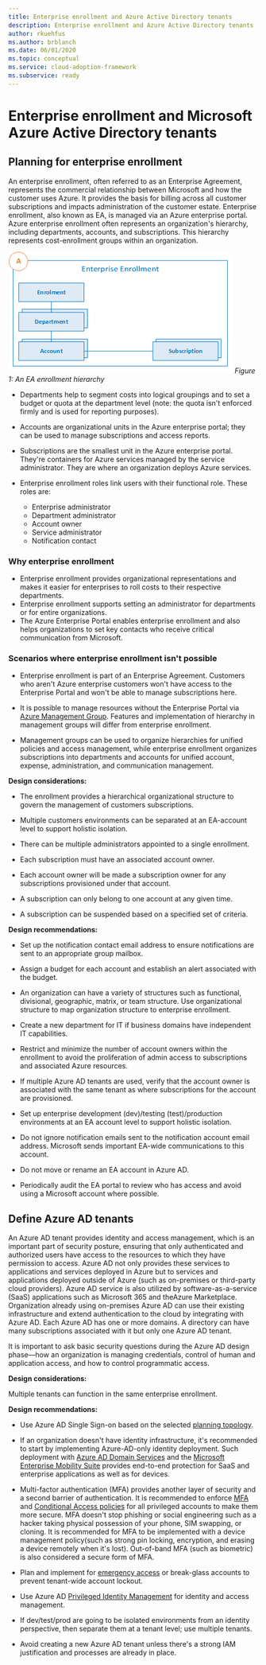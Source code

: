 ```yaml
---
title: Enterprise enrollment and Azure Active Directory tenants
description: Enterprise enrollment and Azure Active Directory tenants
author: rkuehfus
ms.author: brblanch
ms.date: 06/01/2020
ms.topic: conceptual
ms.service: cloud-adoption-framework
ms.subservice: ready
---
```


# Enterprise enrollment and Microsoft Azure Active Directory tenants

## Planning for enterprise enrollment

An enterprise enrollment, often referred to as an Enterprise Agreement, represents the commercial relationship between Microsoft and how the customer uses Azure. It provides the basis for billing across all customer subscriptions and impacts administration of the customer estate. Enterprise enrollment, also known as EA, is managed via an Azure enterprise portal. Azure enterprise enrollment often represents an organization's hierarchy, including departments, accounts, and subscriptions. This hierarchy represents cost-enrollment groups within an organization.

![Azure EA hierarchies](./media/ea.png)
_Figure 1: An EA enrollment hierarchy_

- Departments help to segment costs into logical groupings and to set a budget or quota at the department level (note: the quota isn't enforced firmly and is used for reporting purposes).

- Accounts are organizational units in the Azure enterprise portal; they can be used to manage subscriptions and access reports.

- Subscriptions are the smallest unit in the Azure enterprise portal. They're containers for Azure services managed by the service administrator. They are where an organization deploys Azure services.

- Enterprise enrollment roles link users with their functional role. These roles are:
  - Enterprise administrator
  - Department administrator
  - Account owner
  - Service administrator
  - Notification contact

### Why enterprise enrollment

- Enterprise enrollment provides organizational representations and makes it easier for enterprises to roll costs to their respective departments.
- Enterprise enrollment supports setting an administrator for departments or for entire organizations.
- The Azure Enterprise Portal enables enterprise enrollment and also helps organizations to set key contacts who receive critical communication from Microsoft.

### Scenarios where enterprise enrollment isn't possible

- Enterprise enrollment is part of an Enterprise Agreement. Customers who aren't Azure enterprise customers won't have access to the Enterprise Portal and won't be able to manage subscriptions here.

- It is possible to manage resources without the Enterprise Portal via [Azure Management Group](https://docs.microsoft.com/azure/governance/management-groups/overview). Features and implementation of hierarchy in management groups will differ from enterprise enrollment.

- Management groups can be used to organize hierarchies for unified policies and access management, while enterprise enrollment organizes subscriptions into departments and accounts for unified account, expense, administration, and communication management.

**Design considerations:**

- The enrollment provides a hierarchical organizational structure to govern the management of customers subscriptions.

- Multiple customers environments can be separated at an EA-account level to support holistic isolation.

- There can be multiple administrators appointed to a single enrollment.

- Each subscription must have an associated account owner.

- Each account owner will be made a subscription owner for any subscriptions provisioned under that account.

- A subscription can only belong to one account at any given time.

- A subscription can be suspended based on a specified set of criteria.

**Design recommendations:**

- Set up the notification contact email address to ensure notifications are sent to an appropriate group mailbox.

- Assign a budget for each account and establish an alert associated with the budget.

- An organization can have a variety of structures such as functional, divisional, geographic, matrix, or team structure. Use organizational structure to map organization structure to enterprise enrollment.

- Create a new department for IT if business domains have independent IT capabilities.

- Restrict and minimize the number of account owners within the enrollment to avoid the proliferation of admin access to subscriptions and associated Azure resources.

- If multiple Azure AD tenants are used, verify that the account owner is associated with the same tenant as where subscriptions for the account are provisioned.

- Set up enterprise development (dev)/testing (test)/production environments at an EA account level to support holistic isolation.

- Do not ignore notification emails sent to the notification account email address. Microsoft sends important EA-wide communications to this account.

- Do not move or rename an EA account in Azure AD.

- Periodically audit the EA portal to review who has access and avoid using a Microsoft account where possible.

## Define Azure AD tenants

An Azure AD tenant provides identity and access management, which is an important part of security posture, ensuring that only authenticated and authorized users have access to the resources to which they have permission to access. Azure AD not only provides these services to applications and services deployed in Azure but to services and applications deployed outside of Azure (such as on-premises or third-party cloud providers). Azure AD service is also utilized by software-as-a-service (SaaS) applications such as Microsoft 365 and theAzure Marketplace. Organization already using on-premises Azure AD can use their existing infrastructure and extend authentication to the cloud by integrating with Azure AD. Each Azure AD has one or more domains. A directory can have many subscriptions associated with it but only one Azure AD tenant.

It is important to ask basic security questions during the Azure AD design phase&mdash;how an organization is managing credentials, control of human and application access, and how to control programmatic access.

**Design considerations:**

Multiple tenants can function in the same enterprise enrollment.

**Design recommendations:**

- Use Azure AD Single Sign-on based on the selected [planning topology](https://docs.microsoft.com/azure/active-directory/hybrid/plan-connect-topologies).

- If an organization doesn't have identity infrastructure, it's recommended to start by implementing Azure-AD-only identity deployment. Such deployment with [Azure AD Domain Services](https://docs.microsoft.com/azure/active-directory-domain-services/) and the [Microsoft Enterprise Mobility Suite](https://docs.microsoft.com/mem/intune/fundamentals/what-is-intune) provides end-to-end protection for SaaS and enterprise applications as well as for devices.

- Multi-factor authentication (MFA) provides another layer of security and a second barrier of authentication. It is recommended to enforce [MFA](https://docs.microsoft.com/azure/active-directory/authentication/concept-mfa-howitworks) and [Conditional Access policies](https://docs.microsoft.com/azure/active-directory/conditional-access/overview) for all privileged accounts to make them more secure. MFA doesn't stop phishing or social engineering such as a hacker taking physical possession of your phone, SIM swapping, or cloning. It is recommended for MFA to be implemented with a device management policy(such as strong pin locking, encryption, and erasing a device remotely when it's lost). Out-of-band MFA (such as biometric) is also considered a secure form of MFA.

- Plan and implement for [emergency access](https://docs.microsoft.com/azure/active-directory/users-groups-roles/directory-emergency-access) or break-glass accounts to prevent tenant-wide account lockout.

- Use Azure AD [Privileged Identity Management](https://docs.microsoft.com/azure/active-directory/privileged-identity-management/pim-configure) for identity and access management.

- If dev/test/prod are going to be isolated environments from an identity perspective, then separate them at a tenant level; use multiple tenants.

- Avoid creating a new Azure AD tenant unless there's a strong IAM justification and processes are already in place.
